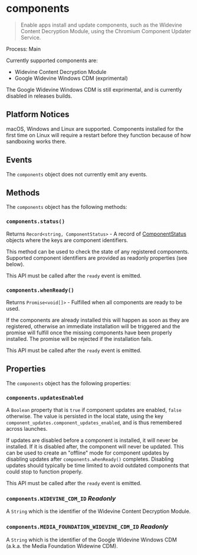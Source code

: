 # components

> Enable apps install and update components, such as the Widevine Content Decryption Module, using the Chromium Component Updater Service.

Process: Main

Currently supported components are:

* Widevine Content Decryption Module
* Google Widevine Windows CDM (exprimental)

The Google Widevine Windows CDM is still exprimental, and is currently disabled in releases builds.

## Platform Notices

macOS, Windows and Linux are supported. Components installed for the first time on Linux will require a restart before they function because of how sandboxing works there.

## Events

The `components` object does not currently emit any events.

## Methods

The `components` object has the following methods:

### `components.status()`

Returns `Record<string, ComponentStatus>` - A record of [ComponentStatus](structures/component-status.md) objects where the keys are component identifiers.

This method can be used to check the state of any registered components. Supported component identifiers are provided as readonly properties (see below).

This API must be called after the `ready` event is emitted.

### `components.whenReady()`

Returns `Promise<void[]>` - Fulfilled when all components are ready to be used.

If the components are already installed this will happen as soon as they are registered, otherwise an immediate installation will be triggered and the promise will fulfill once the missing components have been properly installed. The promise will be rejected if the installation fails.

This API must be called after the `ready` event is emitted.

## Properties

The `components` object has the following properties:

### `components.updatesEnabled`

A `Boolean` property that is `true` if component updates are enabled, `false` otherwise. The value is persisted in the local state, using the key `component_updates.component_updates_enabled`, and is thus remembered across launches.

If updates are disabled before a component is installed, it will never be installed. If it is disabled after, the component will never be updated. This can be used to create an "offline" mode for component updates by disabling updates after `components.whenReady()` completes. Disabling updates should typically be time limited to avoid outdated components that could stop to function properly.

This API must be called after the `ready` event is emitted.

### `components.WIDEVINE_CDM_ID` _Readonly_

A `String` which is the identifier of the Widevine Content Decryption Module.

### `components.MEDIA_FOUNDATION_WIDEVINE_CDM_ID` _Readonly_

A `String` which is the identifier of the Google Widevine Windows CDM (a.k.a. the Media Foundation Widewine CDM).
